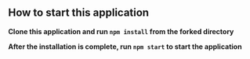 ## How to start this application

**Clone this application and run `npm install` from the forked directory**
<br />

**After the installation is complete, run `npm start` to start the application**
